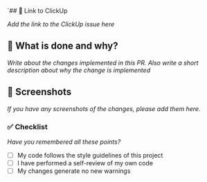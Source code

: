`## 🔗 Link to ClickUp

_Add the link to the ClickUp issue here_

## 💭 What is done and why?

_Write about the changes implemented in this PR. Also write a short description about why the change is implemented_

## 📸 Screenshots

_If you have any screenshots of the changes, please add them here._

### ✅ Checklist

_Have you remembered all these points?_

- [ ] My code follows the style guidelines of this project
- [ ] I have performed a self-review of my own code
- [ ] My changes generate no new warnings

